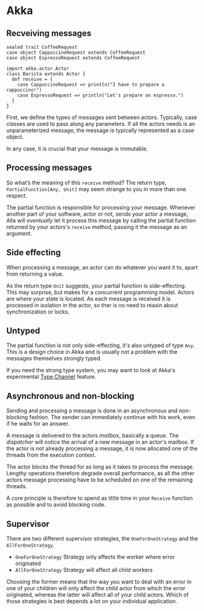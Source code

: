 # Akka #

## Recveiving messages

```
sealed trait CoffeeRequest
case object CappuccinoRequest extends CoffeeRequest
case object EspressoRequest extends CoffeeRequest

import akka.actor.Actor
class Barista extends Actor {
  def receive = {
    case CappuccinoRequest => println("I have to prepare a cappuccino!")
    case EspressoRequest => println("Let's prepare an espresso.")
  }
}
```

First, we define the types of messages sent between actors. Typically, case classes are used to pass along any parameters. If all the actors needs is an unparameterized message, the message is typically represented as a case object.

In any case, it is crucial that your message is immutable.

## Processing messages ##

So what’s the meaning of this `receive` method? The return type, `PartialFunction[Any, Unit]` may seem strange to you in more than one respect.

The partial function is responsible for processing your message. Whenever another part of your software, actor or not, sends your actor a message, Alla will _eventually_ let it process this message by calling the partial function returned by your actors's `receive` method, passing it the message as an argument.

## Side effecting ##

When processing a message, an actor can do whatever you want it to, apart from returning a value.

As the return type `Unit` suggests, your partial function is side-effecting. This may surprise, but makes for a concurrent programming model. Actors are where your state is located. As each message is received it is processed in isolation in the actor, so ther is no need to reasin about synchronization or locks.

## Untyped ##

The partial function is not only side-effecting, it's also untyped of type `Any`. This is a design choice in Akka and is usually not a problem with the messages themselves strongly typed.

If you need the strong type system, you may want to look at Akka's experimental [Type Channel](http://doc.akka.io/docs/akka/snapshot/scala/typed-channels.html) feature.

## Asynchronous and non-blocking ##

Sending and processing a message is done in an asynchronous and non-blocking fashion. The sender can immediately continue with his work, even if he waits for an answer.

A message is delivered to the actors _mailbox_, basically a queue. The _dispatcher_ will notice the arrival of a new message in an actor's mailbox. If the actor is not already processing a message, it is now allocated one of the threads from the execution context.

The actor blocks the thread for as long as it takes to process the message. Lengthy operations therefore degrade overall performance, as all the other actors message processing have to be scheduled on one of the remaining threads.

A core principle is therefore to spend as little time in your `Receive` function as possible and to avoid blocking code.

## Supervisor

There are two different supervisor strategies, the `OneForOneStrategy` and the `AllForOneStrategy`.

- `OneForOneStrategy` Strategy only affects the worker where error originated
- `AllForOneStrategy` Strategy will affect all child workers

Choosing the former means that the way you want to deal with an error in one of your children will only affect the child actor from which the error originated, whereas the latter will affect all of your child actors. Which of those strategies is best depends a lot on your individual application.

